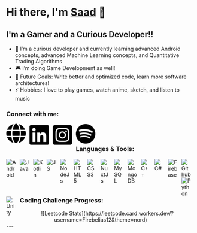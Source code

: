 # Hi there, I'm [Saad][website] 👋 

## I'm a Gamer and a Curious Developer!!

- 🌱 I’m a curious developer and currently learning advanced Android concepts, advanced Machine Learning concepts, and Quantitative Trading Algorithms
- 🎮 I’m doing Game Development as well!
- 🥅 Future Goals: Write better and optimized code, learn more software architectures!
- ⚡ Hobbies: I love to play games, watch anime, sketch, and listen to music 

### Connect with me:

[<img align="left" alt="Website" width="52px" src="./icons/globe-solid.svg" style="padding-right:10px;" />][website]
[<img align="left" alt="LinkedIn" width="52px" src="./icons/linkedin-brands.svg" style="padding-right:10px;" />][linkedin]
[<img align="left" alt="Instagram" width="52px" src="./icons/instagram-square-brands.svg" style="padding-right:10px;" />][instagram]
[<img align="left" alt="Spotify" width="52px" src="./icons/spotify-brands.svg" style="padding-right:10px;" />][spotify]
<br />
<br />

### Languages & Tools:

<img align="left" alt="Android" width="26px" src="https://cdn.jsdelivr.net/gh/devicons/devicon/icons/android/android-original.svg" style="padding-right:10px;" />
<img align="left" alt="Java" width="26px" src="https://cdn.jsdelivr.net/gh/devicons/devicon/icons/java/java-original.svg" style="padding-right:10px;" />
<img align="left" alt="Kotlin" width="26px" src="https://cdn.jsdelivr.net/gh/devicons/devicon/icons/kotlin/kotlin-original.svg" style="padding-right:10px;" />
<img align="left" alt="JS" width="26px" src="https://cdn.jsdelivr.net/gh/devicons/devicon/icons/javascript/javascript-plain.svg" style="padding-right:10px;" />
<img align="left" alt="NodeJs" width="26px" src="https://cdn.jsdelivr.net/gh/devicons/devicon/icons/nodejs/nodejs-plain.svg" style="padding-right:10px;" />
<img align="left" alt="HTML5" width="26px" src="https://cdn.jsdelivr.net/gh/devicons/devicon/icons/html5/html5-plain.svg" style="padding-right:10px;" />
<img align="left" alt="CSS3" width="26px" src="https://cdn.jsdelivr.net/gh/devicons/devicon/icons/css3/css3-plain.svg" style="padding-right:10px;" />
<img align="left" alt="NuxtJs" width="26px" src="https://cdn.jsdelivr.net/gh/devicons/devicon/icons/nuxtjs/nuxtjs-original.svg" style="padding-right:10px;" />
<img align="left" alt="MySQL" width="26px" src="https://cdn.jsdelivr.net/gh/devicons/devicon/icons/mysql/mysql-original.svg" style="padding-right:10px;" />
<img align="left" alt="MongoDB" width="26px" src="https://cdn.jsdelivr.net/gh/devicons/devicon/icons/mongodb/mongodb-original.svg" style="padding-right:10px;" />
<img align="left" alt="C++" width="26px" src="https://cdn.jsdelivr.net/gh/devicons/devicon/icons/cplusplus/cplusplus-line.svg" style="padding-right:10px;" />
<img align="left" alt="C#" width="26px" src="https://cdn.jsdelivr.net/gh/devicons/devicon/icons/csharp/csharp-line.svg" style="padding-right:10px;" />
<img align="left" alt="Firebase" width="26px" src="https://cdn.jsdelivr.net/gh/devicons/devicon/icons/firebase/firebase-plain.svg" style="padding-right:10px;" />
<img align="left" alt="Github" width="26px" src="https://cdn.jsdelivr.net/gh/devicons/devicon/icons/github/github-original.svg" style="padding-right:10px;" />
<img align="left" alt="Python" width="26px" src="https://cdn.jsdelivr.net/gh/devicons/devicon/icons/python/python-original.svg" style="padding-right:10px;" />
<img align="left" alt="Unity" width="26px" src="https://cdn.jsdelivr.net/gh/devicons/devicon/icons/unity/unity-original.svg" style="padding-right:10px;" />
<br />
<br />

### Coding Challenge Progress:

<div style="text-align:center">
    ![Leetcode Stats](https://leetcode.card.workers.dev/?username=Firebelias12&theme=nord)
</div>
---


[website]: https://saad-waseem.netlify.app/
[instagram]: https://instagram.com/deathly_zalera
[linkedin]: https://linkedin.com/in/saadwaseem645
[spotify]: https://open.spotify.com/user/31m7lipzyuayqa574bmwedebshrm?si=17bce91dd9a8430b
